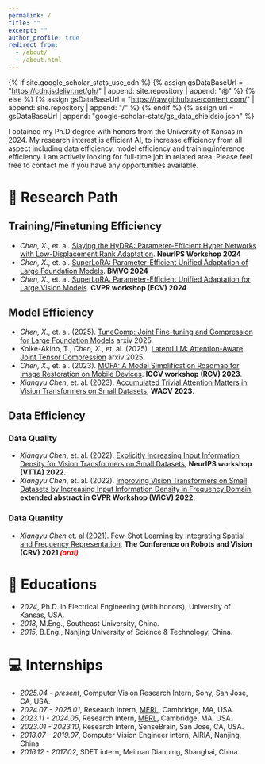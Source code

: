 ```yaml
---
permalink: /
title: ""
excerpt: ""
author_profile: true
redirect_from: 
  - /about/
  - /about.html
---
```


{% if site.google_scholar_stats_use_cdn %}
{% assign gsDataBaseUrl = "https://cdn.jsdelivr.net/gh/" | append: site.repository | append: "@" %}
{% else %}
{% assign gsDataBaseUrl = "https://raw.githubusercontent.com/" | append: site.repository | append: "/" %}
{% endif %}
{% assign url = gsDataBaseUrl | append: "google-scholar-stats/gs_data_shieldsio.json" %}

<span class='anchor' id='about-me'></span>

I obtained my Ph.D degree with honors from the University of Kansas in 2024. My research interest is efficient AI, to increase efficiency from all aspect including data efficiency, model efficiency and training/inference efficiency. I am actively looking for full-time job in related area. Please feel free to contact me if you have any opportunities available.


# 📝 Research Path 

## Training/Finetuning Efficiency

- *Chen, X.*, et. al..[Slaying the HyDRA: Parameter-Efficient Hyper Networks with Low-Displacement Rank Adaptation](https://www.merl.com/publications/docs/TR2024-157.pdf). **NeurIPS Workshop 2024**
- *Chen, X.*, et. al..[SuperLoRA: Parameter-Efficient Unified Adaptation of Large Foundation Models](https://www.merl.com/publications/docs/TR2024-156.pdf). **BMVC 2024**
- *Chen, X.*, et. al..[SuperLoRA: Parameter-Efficient Unified Adaptation for Large Vision Models](https://www.merl.com/publications/docs/TR2024-062.pdf). **CVPR workshop (ECV) 2024**

## Model Efficiency
- *Chen, X.*, et. al. (2025). [TuneComp: Joint Fine-tuning and Compression for Large Foundation Models](https://arxiv.org/pdf/2505.21835) arxiv 2025.
- Koike-Akino, T., *Chen, X.*, et. al. (2025). [LatentLLM: Attention-Aware Joint Tensor Compression](https://arxiv.org/pdf/2505.18413?) arxiv 2025.
- *Chen, X.*, et. al. (2023). [MOFA: A Model Simplification Roadmap for Image Restoration on Mobile Devices](https://openaccess.thecvf.com/content/ICCV2023W/RCV/html/Chen_MOFA_A_Model_Simplification_Roadmap_for_Image_Restoration_on_Mobile_ICCVW_2023_paper.html). **ICCV workshop (RCV) 2023**.
- *Xiangyu Chen*, et. al. (2023). [Accumulated Trivial Attention Matters in Vision Transformers on Small Datasets](https://arxiv.org/abs/2210.12333), **WACV 2023**.

## Data Efficiency
### Data Quality
- *Xiangyu Chen*, et. al. (2022). [Explicitly Increasing Input Information Density for Vision Transformers on Small Datasets](https://arxiv.org/abs/2210.14319), **NeurIPS workshop (VTTA) 2022**.
- *Xiangyu Chen*, et. al. (2022). [Improving Vision Transformers on Small Datasets by Increasing Input Information Density in Frequency Domain](https://www.cs.ryerson.ca/~wangcs/papers/cvprw22.pdf), **extended abstract in CVPR Workshop (WiCV) 2022**.
### Data Quantity
- *Xiangyu Chen* et. al (2021). [Few-Shot Learning by Integrating Spatial and Frequency Representation](https://arxiv.org/pdf/2105.05348), **The Conference on Robots and Vision (CRV) 2021<span style="color:red"> *(oral)* </span>**

# 📖 Educations
- *2024*, Ph.D. in Electrical Engineering (with honors), University of Kansas, USA.
- *2018*, M.Eng., Southeast University, China.
- *2015*, B.Eng., Nanjing University of Science & Technology, China. 


# 💻 Internships
- *2025.04 - present*, Computer Vision Research Intern, Sony, San Jose, CA, USA.
- *2024.07 - 2025.01*, Research Intern, [MERL](https://www.merl.com), Cambridge, MA, USA.
- *2023.11 - 2024.05*, Research Intern, [MERL](https://www.merl.com), Cambridge, MA, USA.
- *2023.01 - 2023.10*, Research Intern, SenseBrain, San Jose, CA, USA.
- *2018.07 - 2019.07*, Computer Vision Engineer intern, AIRIA, Nanjing, China.
- *2016.12 - 2017.02*, SDET intern, Meituan Dianping, Shanghai, China.

